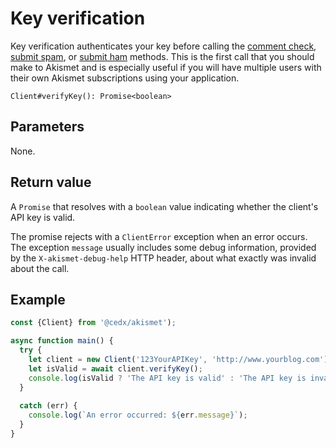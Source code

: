 # Key verification
Key verification authenticates your key before calling the [comment check](comment_check.md), [submit spam](submit_spam.md), or [submit ham](submit_ham.md) methods. This is the first call that you should make to Akismet and is especially useful if you will have multiple users with their own Akismet subscriptions using your application.

```
Client#verifyKey(): Promise<boolean>
```

## Parameters
None.

## Return value
A `Promise` that resolves with a `boolean` value indicating whether the client's API key is valid.

The promise rejects with a `ClientError` exception when an error occurs.
The exception `message` usually includes some debug information, provided by the `X-akismet-debug-help` HTTP header, about what exactly was invalid about the call.

## Example

```ts
const {Client} from '@cedx/akismet');

async function main() {
  try {
    let client = new Client('123YourAPIKey', 'http://www.yourblog.com');
    let isValid = await client.verifyKey();
    console.log(isValid ? 'The API key is valid' : 'The API key is invalid');
  }
    
  catch (err) {
    console.log(`An error occurred: ${err.message}`);
  }
}
```

